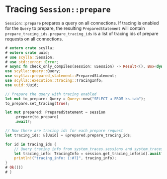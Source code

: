 # Tracing `Session::prepare`

`Session::prepare` prepares a query on all connections. If tracing is enabled for the `Query` to prepare, the resulting `PreparedStatement` will contain `prepare_tracing_ids`. `prepare_tracing_ids` is a list of tracing ids of prepare requests on all connections.

```rust
# extern crate scylla;
# extern crate uuid;
# use scylla::Session;
# use std::error::Error;
# async fn check_only_compiles(session: &Session) -> Result<(), Box<dyn Error>> {
use scylla::query::Query;
use scylla::prepared_statement::PreparedStatement;
use scylla::execution::tracing::TracingInfo;
use uuid::Uuid;

// Prepare the query with tracing enabled
let mut to_prepare: Query = Query::new("SELECT a FROM ks.tab");
to_prepare.set_tracing(true);

let mut prepared: PreparedStatement = session
    .prepare(to_prepare)
    .await?;

// Now there are tracing ids for each prepare request
let tracing_ids: &[Uuid] = &prepared.prepare_tracing_ids;

for id in tracing_ids {
    // Query tracing info from system_traces.sessions and system_traces.events
    let tracing_info: TracingInfo = session.get_tracing_info(id).await?;
    println!("tracing_info: {:#?}", tracing_info);
}
# Ok(())
# }
```
